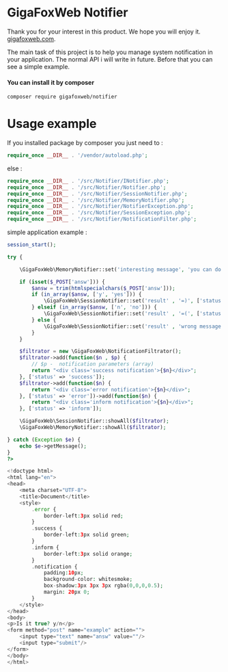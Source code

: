 # GigaFoxWeb Notifier

Thank you for your interest in this product. We hope you will enjoy it. [gigafoxweb.com](http://gigafoxweb.com).

The main task of this project is to help you manage system notification in your application.
The normal API i will write in future. Before that you can see a simple example.

#### You can install it by composer

```
composer require gigafoxweb/notifier
```

# Usage example

If you installed package by composer you just need to :

```php
require_once __DIR__ . '/vendor/autoload.php';
```

else :

```php
require_once __DIR__ . '/src/Notifier/INotifier.php';
require_once __DIR__ . '/src/Notifier/Notifier.php';
require_once __DIR__ . '/src/Notifier/SessionNotifier.php';
require_once __DIR__ . '/src/Notifier/MemoryNotifier.php';
require_once __DIR__ . '/src/Notifier/NotifierException.php';
require_once __DIR__ . '/src/Notifier/SessionException.php';
require_once __DIR__ . '/src/Notifier/NotificationFilter.php';
```

simple application example :

```php
session_start();

try {

    \GigaFoxWeb\MemoryNotifier::set('interesting message', 'you can do anything you want in this notifier', ['status' => 'inform']);

    if (isset($_POST['answ'])) {
        $answ = trim(htmlspecialchars($_POST['answ']));
        if (in_array($answ, ['y', 'yes'])) {
            \GigaFoxWeb\SessionNotifier::set('result' , '=)', ['status' => 'success']);
        } elseif (in_array($answ, ['n', 'no'])) {
            \GigaFoxWeb\SessionNotifier::set('result' , '=(', ['status' => 'error']);
        } else {
            \GigaFoxWeb\SessionNotifier::set('result' , 'wrong message', ['status' => 'error']);
        }
    }

    $filtrator = new \GigaFoxWeb\NotificationFiltrator();
    $filtrator->add(function($n , $p) {
        // $p -  notification parameters (array)
        return "<div class='success notification'>{$n}</div>";
    }, ['status' => 'success']);
    $filtrator->add(function($n) {
        return "<div class='error notification'>{$n}</div>";
    }, ['status' => 'error'])->add(function($n) {
        return "<div class='inform notification'>{$n}</div>";
    }, ['status' => 'inform']);

    \GigaFoxWeb\SessionNotifier::showAll($filtrator);
    \GigaFoxWeb\MemoryNotifier::showAll($filtrator);

} catch (Exception $e) {
    echo $e->getMessage();
}
?>

<!doctype html>
<html lang="en">
<head>
    <meta charset="UTF-8">
    <title>Document</title>
    <style>
        .error {
            border-left:3px solid red;
        }
        .success {
            border-left:3px solid green;
        }
        .inform {
            border-left:3px solid orange;
        }
        .notification {
            padding:10px;
            background-color: whitesmoke;
            box-shadow:3px 3px 3px rgba(0,0,0,0.5);
            margin: 20px 0;
        }
    </style>
</head>
<body>
<p>Is it true? y/n</p>
<form method="post" name="example" action="">
    <input type="text" name="answ" value=""/>
    <input type="submit"/>
</form>
</body>
</html>
```